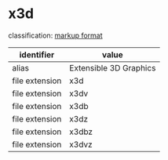 # x3d
classification: [markup format](markup.md)

| identifier     | value
| -------------- | -----
| alias          | Extensible 3D Graphics
| file extension | x3d
| file extension | x3dv
| file extension | x3db
| file extension | x3dz
| file extension | x3dbz
| file extension | x3dvz